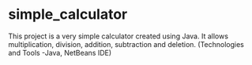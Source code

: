 # simple_calculator
This project is a very simple calculator created using Java. It allows multiplication,
division, addition, subtraction and deletion. (Technologies and Tools -Java,
NetBeans IDE)
